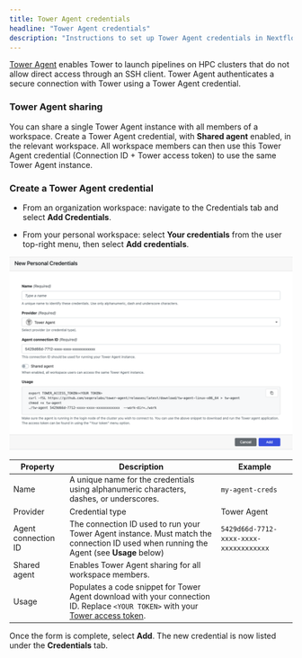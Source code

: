 ```yaml
---
title: Tower Agent credentials
headline: "Tower Agent credentials"
description: "Instructions to set up Tower Agent credentials in Nextflow Tower."
---
```


[Tower Agent](../agent.md) enables Tower to launch pipelines on HPC clusters that do not allow direct access through an SSH client. Tower Agent authenticates a secure connection with Tower using a Tower Agent credential.

### Tower Agent sharing

You can share a single Tower Agent instance with all members of a workspace. Create a Tower Agent credential, with **Shared agent** enabled, in the relevant workspace. All workspace members can then use this Tower Agent credential (Connection ID + Tower access token) to use the same Tower Agent instance.

### Create a Tower Agent credential

-   From an organization workspace: navigate to the Credentials tab and select **Add Credentials**.

-   From your personal workspace: select **Your credentials** from the user top-right menu, then select **Add credentials**.

![](_images/agent_credential.png)

| Property            | Description                                                                                                                                                          | Example                                |
| ------------------- | -------------------------------------------------------------------------------------------------------------------------------------------------------------------- | -------------------------------------- |
| Name                | A unique name for the credentials using alphanumeric characters, dashes, or underscores.                                                                             | `my-agent-creds`                       |
| Provider            | Credential type                                                                                                                                                      | Tower Agent                            |
| Agent connection ID | The connection ID used to run your Tower Agent instance. Must match the connection ID used when running the Agent (see **Usage** below)                              | `5429d66d-7712-xxxx-xxxx-xxxxxxxxxxxx` |
| Shared agent        | Enables Tower Agent sharing for all workspace members.                                                                                                               |                                        |
| Usage               | Populates a code snippet for Tower Agent download with your connection ID. Replace `<YOUR TOKEN>` with your [Tower access token](../api/overview.md#authentication). |                                        |

Once the form is complete, select **Add**. The new credential is now listed under the **Credentials** tab.
